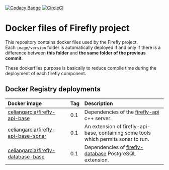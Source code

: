 [![Codacy Badge](https://api.codacy.com/project/badge/Grade/1d70638e495b40b4964efc84026298a3)](https://www.codacy.com/app/celiangarcia/firefly-docker-bases?utm_source=github.com&amp;utm_medium=referral&amp;utm_content=celian-garcia/firefly-docker-bases&amp;utm_campaign=Badge_Grade) [![CircleCI](https://circleci.com/gh/celian-garcia/firefly-docker-bases/tree/master.svg?style=shield)](https://circleci.com/gh/celian-garcia/firefly-docker-bases/tree/master)

# Docker files of Firefly project

This repository contains docker files used by the Firefly project. <br>
Each `image/version` folder is automatically deployed if and only if there is a difference between **this folder** and **the same folder of the previous commit**.

These dockerfiles purpose is basically to reduce compile time during the deployment of each firefly component.

## Docker Registry deployments

| Docker image  | Tag     | Description |
| :------------ | :------ | :---------- |
| [celiangarcia/firefly-api-base](https://hub.docker.com/r/celiangarcia/firefly-api-base/) | 0.1 | Dependencies of the [firefly-api](https://github.com/celian-garcia/firefly-api) c++ server. |
| [celiangarcia/firefly-api-base-sonar](https://hub.docker.com/r/celiangarcia/firefly-api-base-sonar/) | 0.1 | An extension of firefly-api-base, containing some tools which permits sonar to run. |
| [celiangarcia/firefly-database-base](https://hub.docker.com/r/celiangarcia/firefly-database-base/) | 0.1 | Dependencies of [firefly-database](https://github.com/celian-garcia/firefly-database) PostgreSQL extension.
